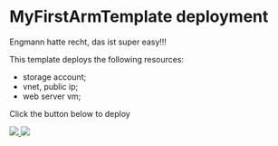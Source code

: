# MyFirstArmTemplate deployment

Engmann hatte recht, das ist super easy!!!

This template deploys the following resources:

<ul><li>storage account;</li><li>vnet, public ip;</li><li>web server vm;</li></ul>

Click the button below to deploy

<a href="https://portal.azure.com/#create/Microsoft.Template/uri/https%3A%2F%2Fraw.githubusercontent.com%2FFlorianKirchner%2Ftest%2Fmaster%2FMyFirstArmTemplate%2Fazuredeploy.json" target="_blank">
    <img src="http://azuredeploy.net/deploybutton.png"/>
</a>
<a href="http://armviz.io/#/?load=https%3A%2F%2Fraw.githubusercontent.com%2FFlorianKirchner%2Ftest%2Fmaster%2FMyFirstArmTemplate%2Fazuredeploy.json" target="_blank">
    <img src="http://armviz.io/visualizebutton.png"/>
</a>

